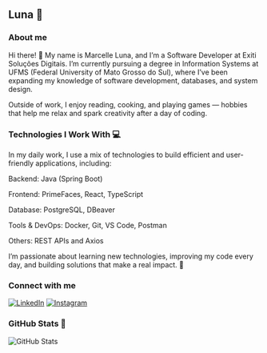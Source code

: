 ## Luna 🌛

### About me
Hi there! 👋
My name is Marcelle Luna, and I’m a Software Developer at Exiti Soluções Digitais.
I’m currently pursuing a degree in Information Systems at UFMS (Federal University of Mato Grosso do Sul), where I’ve been expanding my knowledge of software development, databases, and system design.

Outside of work, I enjoy reading, cooking, and playing games — hobbies that help me relax and spark creativity after a day of coding.

### Technologies I Work With 💻
In my daily work, I use a mix of technologies to build efficient and user-friendly applications, including:

Backend: Java (Spring Boot)

Frontend: PrimeFaces, React, TypeScript

Database: PostgreSQL, DBeaver

Tools & DevOps: Docker, Git, VS Code, Postman

Others: REST APIs and Axios

I’m passionate about learning new technologies, improving my code every day, and building solutions that make a real impact. 🚀

### Connect with me 
[![LinkedIn](https://img.shields.io/badge/LinkedIn-4B0082?style=for-the-badge&logo=linkedin&logoColor=white)](https://www.linkedin.com/in/mahlunas/)
[![Instagram](https://img.shields.io/badge/-Instagram-4B0082?style=for-the-badge&logo=instagram&logoColor=white)](https://www.instagram.com/mahlunas/)

### GitHub Stats 👾
![GitHub Stats](https://github-readme-stats.vercel.app/api?username=mahlunas&theme=midnight-purple&bg_color=000&border_color=4B0082&show_icons=true&icon_color=4B0082&text_color=FFF&hide_title=true&hide=stars)
